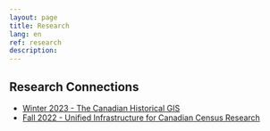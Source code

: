 ```yaml
---
layout: page
title: Research
lang: en
ref: research
description:
---
```


## Research Connections

- [Winter 2023 - The Canadian Historical GIS](https://cddp-pddr.ca/en/news/2023-03-28-winter#the-canadian-historical-gis)
- [Fall 2022 - Unified Infrastructure for Canadian Census Research](https://cddp-pddr.ca/en/news/2022-10-07-fall-update#unified-infrastructure-for-canadian-census-research)
